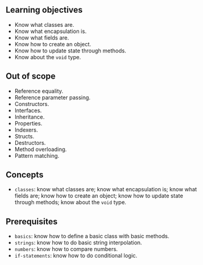 ## Learning objectives

- Know what classes are.
- Know what encapsulation is.
- Know what fields are.
- Know how to create an object.
- Know how to update state through methods.
- Know about the `void` type.

## Out of scope

- Reference equality.
- Reference parameter passing.
- Constructors.
- Interfaces.
- Inheritance.
- Properties.
- Indexers.
- Structs.
- Destructors.
- Method overloading.
- Pattern matching.

## Concepts

- `classes`: know what classes are; know what encapsulation is; know what fields are; know how to create an object; know how to update state through methods; know about the `void` type.

## Prerequisites

- `basics`: know how to define a basic class with basic methods.
- `strings`: know how to do basic string interpolation.
- `numbers`: know how to compare numbers.
- `if-statements`: know how to do conditional logic.

